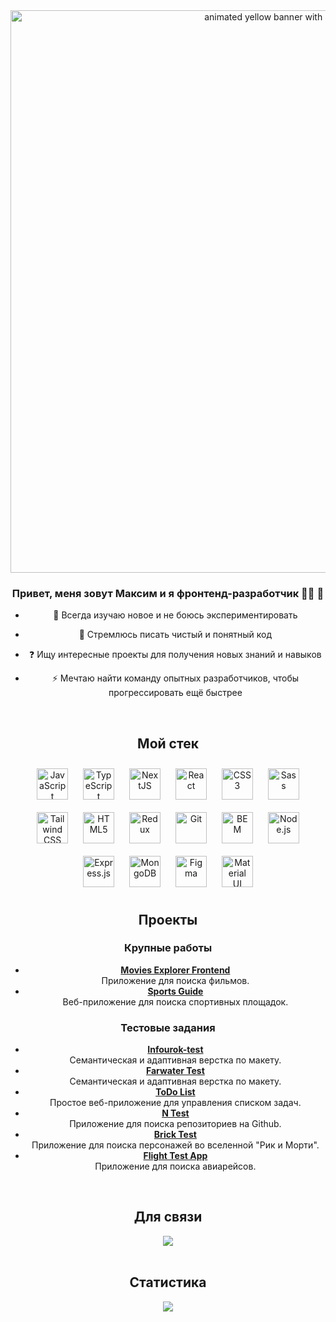 <div align="center">
  <img src="https://user-images.githubusercontent.com/74038190/213910845-af37a709-8995-40d6-be59-724526e3c3d7.gif" alt="animated yellow banner with JS functionality" width="900">
</div>

### <div align="center">Привет, меня зовут Максим и я фронтенд-разработчик 👨‍💻 🚀</div>  

  <div align="center">

- 🔭 Всегда изучаю новое и не боюсь экспериментировать
  

- 🌱 Стремлюсь писать чистый и понятный код  
  

- ❓ Ищу интересные проекты для получения новых знаний и навыков  
  

- ⚡ Мечтаю найти команду опытных разработчиков, чтобы прогрессировать ещё быстрее  
  

<br/>  

<div align="center">

  
## Мой стек 


</div>

<div align="center">
<a href="https://www.javascript.com/" target="_blank"><img style="margin: 10px" src="https://profilinator.rishav.dev/skills-assets/javascript-original.svg" alt="JavaScript" height="50" /></a>  
<a href="https://www.typescriptlang.org/" target="_blank"><img style="margin: 10px" src="https://profilinator.rishav.dev/skills-assets/typescript-original.svg" alt="TypeScript" height="50" /></a>
<a href="https://nextjs.org/" target="_blank"><img style="margin: 10px" src="https://profilinator.rishav.dev/skills-assets/nextjs.png" alt="NextJS" height="50" /></a>  
<a href="https://reactjs.org/" target="_blank"><img style="margin: 10px" src="https://profilinator.rishav.dev/skills-assets/react-original-wordmark.svg" alt="React" height="50" /></a>  
<a href="https://www.w3schools.com/css/" target="_blank"><img style="margin: 10px" src="https://profilinator.rishav.dev/skills-assets/css3-original-wordmark.svg" alt="CSS3" height="50" /></a>
<a href="https://sass-lang.com/" target="_blank"><img style="margin: 10px" src="https://profilinator.rishav.dev/skills-assets/sass-original.svg" alt="Sass" height="50" /></a>
<a href="https://www.tailwindcss.com/" target="_blank"><img style="margin: 10px" src="https://profilinator.rishav.dev/skills-assets/tailwindcss.svg" alt="Tailwind CSS" height="50" /></a>  
<a href="https://en.wikipedia.org/wiki/HTML5" target="_blank"><img style="margin: 10px" src="https://profilinator.rishav.dev/skills-assets/html5-original-wordmark.svg" alt="HTML5" height="50" /></a>  
<a href="https://redux.js.org/" target="_blank"><img style="margin: 10px" src="https://profilinator.rishav.dev/skills-assets/redux-original.svg" alt="Redux" height="50" /></a>
<a href="https://github.com/" target="_blank"><img style="margin: 10px" src="https://profilinator.rishav.dev/skills-assets/git-scm-icon.svg" alt="Git" height="50" /></a>  
<a href="http://getbem.com/" target="_blank"><img style="margin: 10px" src="https://profilinator.rishav.dev/skills-assets/bem.svg" alt="BEM" height="50" /></a>  
<a href="https://nodejs.org/" target="_blank"><img style="margin: 10px" src="https://profilinator.rishav.dev/skills-assets/nodejs-original-wordmark.svg" alt="Node.js" height="50" /></a>  
<a href="https://expressjs.com/" target="_blank"><img style="margin: 10px" src="https://profilinator.rishav.dev/skills-assets/express-original-wordmark.svg" alt="Express.js" height="50" /></a>  
<a href="https://www.mongodb.com/" target="_blank"><img style="margin: 10px" src="https://profilinator.rishav.dev/skills-assets/mongodb-original-wordmark.svg" alt="MongoDB" height="50" /></a>
<a href="https://www.figma.com/" target="_blank"><img style="margin: 10px" src="https://profilinator.rishav.dev/skills-assets/figma-icon.svg" alt="Figma" height="50" /></a>  
<a href="https://mui.com/" target="_blank"><img style="margin: 10px" src="https://profilinator.rishav.dev/skills-assets/mui.png" alt="Material UI" height="50" /></a>  


<br/>  


## Проекты

### Крупные работы

- **[Movies Explorer Frontend](https://github.com/MaxLogvinov/movies-explorer-frontend)**  
  Приложение для поиска фильмов.
- **[Sports Guide](https://github.com/Sports-Guide)**  
  Веб-приложение для поиска спортивных площадок.

### Тестовые задания 

- **[Infourok-test](https://github.com/MaxLogvinov/Infourok-test)**  
  Семантическая и адаптивная верстка по макету.
- **[Farwater Test](https://github.com/MaxLogvinov/farwater-test)**  
  Семантическая и адаптивная верстка по макету.
- **[ToDo List](https://github.com/MaxLogvinov/ToDo-List)**  
  Простое веб-приложение для управления списком задач.
- **[N Test](https://github.com/MaxLogvinov/n-test)**  
  Приложение для поиска репозиториев на Github.
- **[Brick Test](https://github.com/MaxLogvinov/brick-test)**  
  Приложение для поиска персонажей во вселенной "Рик и Морти".
- **[Flight Test App](https://github.com/MaxLogvinov/flight-test-app)**  
  Приложение для поиска авиарейсов.

<br/>  


## Для связи
<div align="center">
  <a href="https://t.me/Max_Logvinov">
    <img src="https://img.shields.io/badge/Telegram-blue?style=for-the-badge&logo=telegram&logoColor=white">
  </a>
</div>  
  

<br/>  


## Статистика 
<div align="center"><img src="https://github-readme-stats.vercel.app/api/top-langs/?username=MaxLogvinov&hide_border=true&layout=compact" align="center" /></div>  

<br/>  
